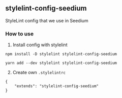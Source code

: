stylelint-config-seedium
----------------------

StyleLint config that we use in Seedium

### How to use

1. Install config with stylelint

```
npm install -D stylelint stylelint-config-seedium
```
```
yarn add --dev stylelint stylelint-config-seedium
```


2. Create own `.stylelintrc`

```
{
    "extends": "stylelint-config-seedium"
}
```
